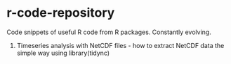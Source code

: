 # r-code-repository


Code snippets of useful R code from R packages. Constantly evolving. 


1) Timeseries analysis with NetCDF files - how to extract NetCDF data the simple way using library(tidync) 
